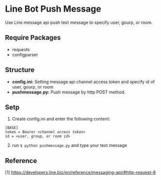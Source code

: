 # Line Bot Push Message

Use Line message api push text message to specify user, gourp, or room.

## Require Packages

+ requests
+ configparser

## Structure

+ **config&#46;ini:** Setting message api channel access token and specify id of user, gourp, or room
+ **pushmessage&#46;py:** Push message by http POST method.

## Setp

1. Create config.ini and enter the following content:

<pre><code>[BASE]
token = Bearer <i>&lt;channel access token></i>
id = <i>&lt;user, group, or room id></i>
</code></pre>

2. run `$ python pushmessage.py` and type your text message

## Reference

&#91;1] https://developers.line.biz/en/reference/messaging-api/#http-request-8